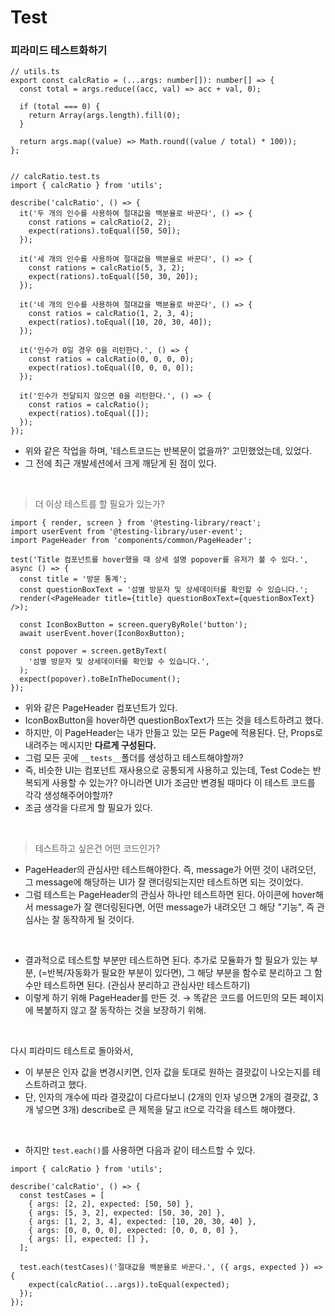 # Test

### 피라미드 테스트화하기

```TSX
// utils.ts
export const calcRatio = (...args: number[]): number[] => {
  const total = args.reduce((acc, val) => acc + val, 0);

  if (total === 0) {
    return Array(args.length).fill(0);
  }

  return args.map((value) => Math.round((value / total) * 100));
};


// calcRatio.test.ts
import { calcRatio } from 'utils';

describe('calcRatio', () => {
  it('두 개의 인수를 사용하여 절대값을 백분율로 바꾼다', () => {
    const rations = calcRatio(2, 2);
    expect(rations).toEqual([50, 50]);
  });

  it('세 개의 인수를 사용하여 절대값을 백분율로 바꾼다', () => {
    const rations = calcRatio(5, 3, 2);
    expect(rations).toEqual([50, 30, 20]);
  });

  it('네 개의 인수를 사용하여 절대값을 백분율로 바꾼다', () => {
    const ratios = calcRatio(1, 2, 3, 4);
    expect(ratios).toEqual([10, 20, 30, 40]);
  });

  it('인수가 0일 경우 0을 리턴한다.', () => {
    const ratios = calcRatio(0, 0, 0, 0);
    expect(ratios).toEqual([0, 0, 0, 0]);
  });

  it('인수가 전달되지 않으면 0을 리턴한다.', () => {
    const ratios = calcRatio();
    expect(ratios).toEqual([]);
  });
});
```

- 위와 같은 작업을 하며, '테스트코드는 반복문이 없을까?' 고민했었는데, 있었다.
- 그 전에 최근 개발세션에서 크게 깨닫게 된 점이 있다.

<br>

> 더 이상 테스트를 할 필요가 있는가?

```TSX
import { render, screen } from '@testing-library/react';
import userEvent from '@testing-library/user-event';
import PageHeader from 'components/common/PageHeader';

test('Title 컴포넌트를 hover했을 때 상세 설명 popover를 유저가 볼 수 있다.', async () => {
  const title = '방문 통계';
  const questionBoxText = '섬별 방문자 및 상세데이터를 확인할 수 있습니다.';
  render(<PageHeader title={title} questionBoxText={questionBoxText} />);

  const IconBoxButton = screen.queryByRole('button');
  await userEvent.hover(IconBoxButton);

  const popover = screen.getByText(
    '섬별 방문자 및 상세데이터를 확인할 수 있습니다.',
  );
  expect(popover).toBeInTheDocument();
});
```

- 위와 같은 PageHeader 컴포넌트가 있다.
- IconBoxButton을 hover하면 questionBoxText가 뜨는 것을 테스트하려고 했다.
- 하지만, 이 PageHeader는 내가 만들고 있는 모든 Page에 적용된다. 단, Props로 내려주는 메시지만 **다르게 구성된다.**
- 그럼 모든 곳에 `__tests__`폴더를 생성하고 테스트해야할까?
- 즉, 비슷한 UI는 컴포넌트 재사용으로 공통되게 사용하고 있는데, Test Code는 반복되게 사용할 수 있는가? 아니라면 UI가 조금만 변경될 때마다 이 테스트 코드를 각각 생성해주어야할까?
- 조금 생각을 다르게 할 필요가 있다.

<br>

> 테스트하고 싶은건 어떤 코드인가?

- PageHeader의 관심사만 테스트해야한다. 즉, message가 어떤 것이 내려오던, 그 message에 해당하는 UI가 잘 랜더링되는지만 테스트하면 되는 것이었다.
- 그럼 테스트는 PageHeader의 관심사 하나만 테스트하면 된다. 아이콘에 hover해서 message가 잘 랜더링된다면, 어떤 message가 내려오던 그 해당 "기능", 즉 관심사는 잘 동작하게 될 것이다.

<br>

- 결과적으로 테스트할 부분만 테스트하면 된다. 추가로 모듈화가 할 필요가 있는 부분, (=반복/자동화가 필요한 부분이 있다면), 그 해당 부분을 함수로 분리하고 그 함수만 테스트하면 된다. (관심사 분리하고 관심사만 테스트하기)
- 이렇게 하기 위해 PageHeader를 만든 것.
  → 똑같은 코드를 어드민의 모든 페이지에 복붙하지 않고 잘 동작하는 것을 보장하기 위해.

<br>

다시 피라미드 테스트로 돌아와서,

- 이 부분은 인자 값을 변경시키면, 인자 값을 토대로 원하는 결괏값이 나오는지를 테스트하려고 했다.
- 단, 인자의 개수에 따라 결괏값이 다르다보니 (2개의 인자 넣으면 2개의 결괏값, 3개 넣으면 3개) describe로 큰 제목을 달고 it으로 각각을 테스트 해야했다.

<br>

- 하지만 `test.each()`를 사용하면 다음과 같이 테스트할 수 있다.

```TSX
import { calcRatio } from 'utils';

describe('calcRatio', () => {
  const testCases = [
    { args: [2, 2], expected: [50, 50] },
    { args: [5, 3, 2], expected: [50, 30, 20] },
    { args: [1, 2, 3, 4], expected: [10, 20, 30, 40] },
    { args: [0, 0, 0, 0], expected: [0, 0, 0, 0] },
    { args: [], expected: [] },
  ];

  test.each(testCases)('절대값을 백분율로 바꾼다.', ({ args, expected }) => {
    expect(calcRatio(...args)).toEqual(expected);
  });
});
```
